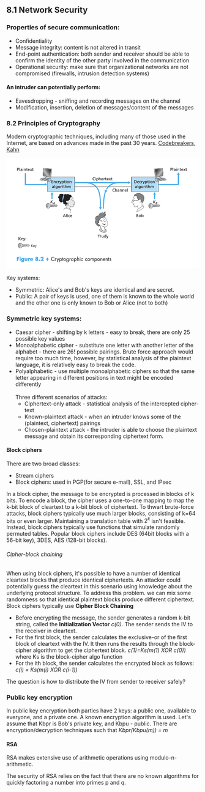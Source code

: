 ## 8.1 Network Security

### Properties of secure communication:

- Confidentiality
- Message integrity: content is not altered in transit
- End-point authentication: both sender and receiver should be able to confirm the identity of the other party involved in the communication
- Operational security: make sure that organizational networks are not compromised (firewalls, intrusion detection systems)

#### An intruder can potentially perform:

- Eavesdropping - sniffing and recording messages on the channel
- Modification, insertion, deletion of messages/content of the messages

### 8.2 Principles of Cryptography 

Modern cryptographic techniques, including many of those used in the Internet, are based on advances made in the past 30 years.
[Codebreakers, Kahn](https://www.amazon.com/Codebreakers-Comprehensive-History-Communication-Internet/dp/0684831309)

![Cryptographic Components](./1.png)

Key systems:
- Symmetric: Alice's and Bob's keys are identical and are secret.
- Public: A pair of keys is used, one of them is known to the whole world and the other one is only known to Bob or Alice (not to both)

### Symmetric key systems:

- Caesar cipher - shifting by k letters - easy to break, there are only 25 possible key values
- Monoalphabetic cipher - substitute one letter with another letter of the alphabet - there are 26! possible pairings. Brute force approach would require too much time, however, by statistical analysis of the plaintext language, it is relatively easy to break the code.
- Polyalphabetic - use multiple monoalphabetic ciphers so that the same letter appearing in different positions in text might be encoded differently\
  \
    Three different scenarios of attacks:
    - Ciphertext-only attack - statistical analysis of the intercepted cipher-text
    - Known-plaintext attack - when an intruder knows some of the (plaintext, ciphertext) pairings
    - Chosen-plaintext attack - the intruder is able to choose the plaintext message and obtain its corresponding ciphertext form.
    
#### Block ciphers 

There are two broad classes:
- Stream ciphers
- Block ciphers: used in PGP(for secure e-mail), SSL, and IPsec

In a block cipher, the message to be encrypted is processed in blocks of k bits. To encode a block, the cipher uses a one-to-one mapping to map the k-bit block of cleartext to a k-bit block of ciphertext. To thwart brute-force attacks, block ciphers typically use much larger blocks, consisting of k=64 bits or even larger. Maintaining a translation table with $2^k$ isn't feasible. Instead, block ciphers typically use functions that simulate randomly permuted tables. Popular block ciphers include DES (64bit blocks with a 56-bit key), 3DES, AES (128-bit blocks). 

###### Cipher-block chaining 
When using block ciphers, it's possible to have a number of identical cleartext blocks that produce identical ciphertexts. An attacker could potentially guess the cleartext in this scenario using knowledge about the underlying protocol structure. To address this problem. we can mix some randomness so that identical plaintext blocks produce different ciphertext.\
Block ciphers typically use **Cipher Block Chaining** 
- Before encrypting the message, the sender generates a random k-bit string, called the **Initialization Vector** *c(0)*. The sender sends the IV to the receiver in cleartext.
- For the first block, the sender calculates the exclusive-or of the first block of cleartext with the IV. It then runs the results through the block-cipher algorithm to get the ciphertext block. *c(1)=Ks(m(1) XOR c(0))* where Ks is the block-cipher algo function
- For the ith block, the sender calculates the encrypted block as follows: *c(i) = Ks(m(i) XOR c(i-1))*

The question is how to distribute the IV from sender to receiver safely?

### Public key encryption

In public key encryption both parties have 2 keys: a public one, available to everyone, and a private one. A known encryption algorithm is used. Let's assume that Kbpr is Bob's private key, and Kbpu - public. There are encryption/decryption techniques such that *Kbpr(Kbpu(m)) = m* 

#### RSA
RSA makes extensive use of arithmetic operations using modulo-n-arithmetic.

The security of RSA relies on the fact that there are no known algorithms for quickly factoring a number into primes p and q. 






